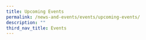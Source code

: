 ```yaml
---
title: Upcoming Events
permalink: /news-and-events/events/upcoming-events/
description: ""
third_nav_title: Events
---
```

